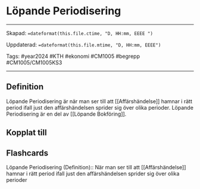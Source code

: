 # Löpande Periodisering

---

Skapad: `=dateformat(this.file.ctime, "D, HH:mm, EEEE ")`

Uppdaterad: `=dateformat(this.file.mtime, "D, HH:mm, EEEE")`

Tags: #year2024 #KTH #ekonomi #CM1005 #begrepp #CM1005/CM1005KS3

---

## Definition

Löpande Periodisering är när man ser till att [[Affärshändelse]] hamnar i rätt period ifall just den affärshändelsen sprider sig över olika perioder. Löpande Periodisering är en del av [[Löpande Bokföring]].

## Kopplat till

## Flashcards

Löpande Periodisering (Definition):: När man ser till att [[Affärshändelse]] hamnar i rätt period ifall just den affärshändelsen sprider sig över olika perioder
<!--SR:!2024-03-13,10,268!2024-03-06,4,270-->
